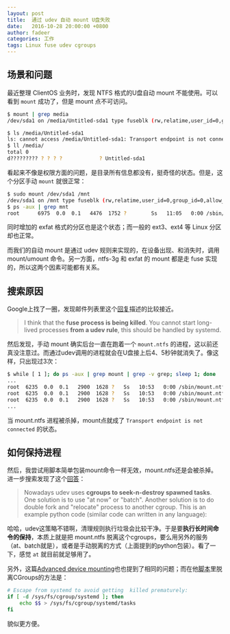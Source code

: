 ```yaml
---
layout: post
title:  通过 udev 自动 mount U盘失败
date:   2016-10-28 20:00:00 +0800
author: fadeer
categories: 工作
tags: Linux fuse udev cgroups
---
```


场景和问题
----
最近整理 ClientOS 业务时，发现 NTFS 格式的U盘自动 mount 不能使用。可以看到 `mount` 成功了，但是 mount 点不可访问。

~~~bash
$ mount | grep media
/dev/sda1 on /media/Untitled-sda1 type fuseblk (rw,relatime,user_id=0,group_id=0,allow_other,blksize=4096)

$ ls /media/Untitled-sda1
ls: cannot access /media/Untitled-sda1: Transport endpoint is not connected
$ ll /media/
total 0
d????????? ? ? ? ?            ? Untitled-sda1
~~~

看起来不像是权限方面的问题，是目录所有信息都没有，挺奇怪的状态。但是，这个分区手动 `mount` 就很正常：

~~~bash
$ sudo mount /dev/sda1 /mnt
/dev/sda1 on /mnt type fuseblk (rw,relatime,user_id=0,group_id=0,allow_other,blksize=4096)
$ ps -aux | grep mnt
root      6975  0.0  0.1   4476  1752 ?        Ss   11:05   0:00 /sbin/mount.ntfs /dev/sda1 /mnt -o rw
~~~

同时增加的 exfat 格式的分区也是这个状态；而一般的 ext3、ext4 等 Linux 分区却也正常。

而我们的自动 mount 是通过 udev 规则来实现的，在设备出现、和消失时，调用 mount/umount 命令。另一方面，ntfs-3g 和 exfat 的 mount 都是走 fuse 实现的，所以这两个因素可能都有关系。

搜索原因
----
Google上找了一圈，发现邮件列表里这个[回复](https://lists.debian.org/debian-devel/2015/05/msg00440.html)描述的比较接近。
 
> I think that the **fuse process is being killed**.
> You cannot start long-lived processes **from a udev rule**, this should be 
> handled by systemd.

然后发现，手动 mount 确实后台一直在跑着一个 `mount.ntfs` 的进程，这以前还真没注意过。而通过udev调用的进程就会在U盘接上后4、5秒钟就消失了。像这样，只出现过3次：

~~~bash
$ while [ 1 ]; do ps -aux | grep mount | grep -v grep; sleep 1; done
...
root  6235  0.0  0.1   2900  1628 ?   Ss   10:53   0:00 /sbin/mount.ntfs /dev/sda1 /media/Untitled-sda1 -o rw,iocharset=utf8,umask=000
root  6235  0.0  0.1   2900  1628 ?   Ss   10:53   0:00 /sbin/mount.ntfs /dev/sda1 /media/Untitled-sda1 -o rw,iocharset=utf8,umask=000
root  6235  0.0  0.1   2900  1628 ?   Ss   10:53   0:00 /sbin/mount.ntfs /dev/sda1 /media/Untitled-sda1 -o rw,iocharset=utf8,umask=000
...
~~~

当 mount.ntfs 进程被杀掉，mount点就成了 `Transport endpoint is not connected` 的状态。

如何保持进程
----
然后，我尝试用脚本简单包装mount命令一样无效，mount.ntfs还是会被杀掉。进一步搜索发现了这个[回答](http://unix.stackexchange.com/questions/56243/how-to-run-long-time-process-on-udev-event)：

> Nowadays udev uses **cgroups to seek-n-destroy spawned tasks**. One solution is to use "at now" or "batch". Another solution is to do double fork and "relocate" process to another cgroup. This is an example python code (similar code can written in any language):

哈哈，udev这策略不错啊，清理规则执行垃圾会比较干净。于是要**执行长时间命令的保持**，本质上就是把 mount.ntfs 脱离这个cgroups，要么用另外的服务（at、batch就是），或者是手动脱离的方式（上面提到的python包装）。看了一下，感觉 `at` 就目前就足够用了。

另外，这篇[Advanced device mounting](http://www.volkerschatz.com/unix/advmount.html)也也提到了相同的问题；而在他[脚本](http://www.volkerschatz.com/unix/scripts/remmount)里脱离CGroups的方法是：

~~~bash
# Escape from systemd to avoid getting  killed prematurely:
if [ -d /sys/fs/cgroup/systemd ]; then
    echo $$ > /sys/fs/cgroup/systemd/tasks
fi
~~~

貌似更方便。

